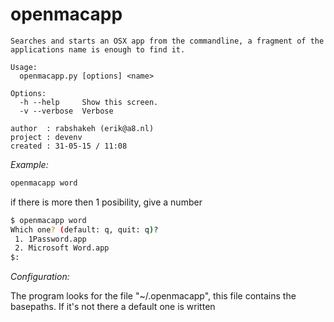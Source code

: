 # openmacapp

```
Searches and starts an OSX app from the commandline, a fragment of the applications name is enough to find it.

Usage:
  openmacapp.py [options] <name>

Options:
  -h --help     Show this screen.
  -v --verbose  Verbose

author  : rabshakeh (erik@a8.nl)
project : devenv
created : 31-05-15 / 11:08
```

*Example:*

```bash
openmacapp word
```

if there is more then 1 posibility, give a number 

```bash
$ openmacapp word
Which one? (default: q, quit: q)?
 1. 1Password.app
 2. Microsoft Word.app
$: 
```

*Configuration:*

The program looks for the file "~/.openmacapp", this file contains the basepaths. If it's not there a default one is written
